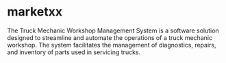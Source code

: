 # marketxx
The Truck Mechanic Workshop Management System is a software solution designed to streamline and automate the operations of a truck mechanic workshop. The system facilitates the management of diagnostics, repairs, and inventory of parts used in servicing trucks.
